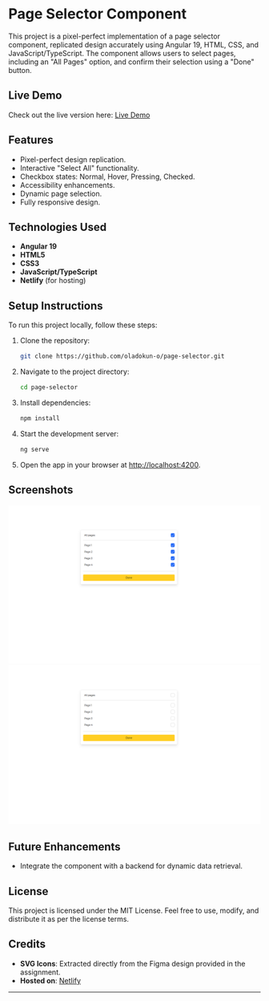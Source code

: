 # Page Selector Component

This project is a pixel-perfect implementation of a page selector component, replicated design accurately using Angular 19, HTML, CSS, and JavaScript/TypeScript. The component allows users to select pages, including an "All Pages" option, and confirm their selection using a "Done" button.

## Live Demo

Check out the live version here: [Live Demo](https://page-selector-component.netlify.app/)

## Features

- Pixel-perfect design replication.
- Interactive "Select All" functionality.
- Checkbox states: Normal, Hover, Pressing, Checked.
- Accessibility enhancements.
- Dynamic page selection.
- Fully responsive design.

## Technologies Used

- **Angular 19**
- **HTML5**
- **CSS3**
- **JavaScript/TypeScript**
- **Netlify** (for hosting)

## Setup Instructions

To run this project locally, follow these steps:

1. Clone the repository:

   ```bash
   git clone https://github.com/oladokun-o/page-selector.git
   ```

2. Navigate to the project directory:

   ```bash
   cd page-selector
   ```

3. Install dependencies:

   ```bash
   npm install
   ```

4. Start the development server:

   ```bash
   ng serve
   ```

5. Open the app in your browser at [http://localhost:4200](http://localhost:4200).

## Screenshots

![Screenshot 1](./public/assets/images/image-1.png)
![Screenshot 2](./public/assets/images/image-2.png)

## Future Enhancements

- Integrate the component with a backend for dynamic data retrieval.

## License

This project is licensed under the MIT License. Feel free to use, modify, and distribute it as per the license terms.

## Credits

- **SVG Icons**: Extracted directly from the Figma design provided in the assignment.
- **Hosted on**: [Netlify](https://netlify.com)

---
